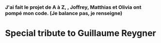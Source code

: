 ### J'ai fait le projet de A à Z, , Joffrey, Matthias et Olivia ont pompé mon code. (Je balance pas, je renseigne)
# Special tribute to Guillaume Reygner